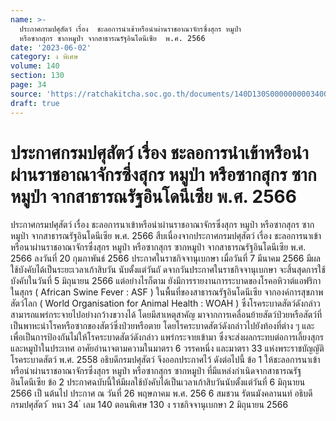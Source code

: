 ```yaml
---
name: >-
  ประกาศกรมปศุสัตว์ เรื่อง  ชะลอการนำเข้าหรือนำผ่านราชอาณาจักรซึ่งสุกร หมูป่า
  หรือซากสุกร ซากหมูป่า จากสาธารณรัฐอินโดนีเซีย  พ.ศ. 2566
date: '2023-06-02'
category: ง พิเศษ
volume: 140
section: 130
page: 34
source: 'https://ratchakitcha.soc.go.th/documents/140D130S0000000003400.pdf'
draft: true
---
```


# ประกาศกรมปศุสัตว์ เรื่อง  ชะลอการนำเข้าหรือนำผ่านราชอาณาจักรซึ่งสุกร หมูป่า หรือซากสุกร ซากหมูป่า จากสาธารณรัฐอินโดนีเซีย  พ.ศ. 2566

ประกาศกรมปศุสัตว์ เรื่อง ชะลอการนาเข้าหรือนำผ่านราชอาณาจักรซึ่งสุกร หมูป่า หรือซากสุกร ซากหมูป่า จากสาธารณรัฐอินโดนีเซีย พ.ศ. 2566 สืบเนื่องจากประกาศกรมปศุสัตว์ เรื่อง ชะลอการนาเข้าหรือนาผ่านราชอาณาจักรซึ่งสุกร หมูป่า หรือซากสุกร ซากหมูป่า จากสาธารณรัฐอินโดนีเซีย พ.ศ. 2566 ลงวันที่ 20 กุมภาพันธ์ 2566 ประกาศในราชกิจจานุเบกษา เมื่อวันที่ 7 มีนาคม 2566 มีผลใช้บังคับได้เป็นระยะเวลาเก้าสิบวัน นับตั้งแต่วันถั ดจากวันประกาศในราชกิจจานุเบกษา จะสิ้นสุดการใช้บังคับในวันที่ 5 มิถุนายน 2566 แต่อย่างไรก็ตาม ยังมีการรายงานการระบาดของโรคอหิวาต์แอฟริกาในสุกร ( African Swine Fever : ASF ) ในพื้นที่ของสาธารณรัฐอินโดนีเซีย จากองค์การสุขภาพสัตว์โลก ( World Organisation for Animal Health : WOAH ) ซึ่งโรคระบาดสัตว์ดังกล่าวสามารถแพร่กระจายไปอย่างกว้างขวางได้ โดยมีสาเหตุสาคัญ มาจากการเคลื่อนย้ายสัตว์ป่วยหรือสัตว์ที่เป็นพาหะนำโรคหรือซากของสัตว์ซึ่งป่วยหรือตาย โดยโรคระบาดสัตว์ดังกล่าวไปยังท้องที่ต่าง ๆ และเพื่อเป็นการป้องกันไม่ให้โรคระบาดสัตว์ดังกล่าว แพร่กระจายเข้ามา ซึ่งจะส่งผลกระทบต่อการเลี้ยงสุกรและหมูป่าในประเทศ อาศัยอำนาจตามความในมาตรา 6 วรรคหนึ่ง และมาตรา 33 แห่งพระราชบัญญัติ โรคระบาดสัตว์ พ.ศ. 2558 อธิบดีกรมปศุสัตว์ จึงออกประกาศไว้ ดังต่อไปนี้ ข้อ 1 ให้ชะลอการนาเข้าหรือนำผ่านราชอาณาจักรซึ่งสุกร หมูป่า หรือซากสุกร ซากหมูป่า ที่มีแหล่งกำเนิดจากสาธารณรัฐอินโดนีเซีย ข้อ 2 ประกาศฉบับนี้ให้มีผลใช้บังคับได้เป็นเวลาเก้าสิบวันนับตั้งแต่วันที่ 6 มิถุนายน 2566 เป็ นต้นไป ประกาศ ณ วันที่ 26 พฤษภาคม พ.ศ. 256 6 สมชวน รัตนมังคลานนท์ อธิบดีกรมปศุสัตว์ ้ หนา 34 ่ เลม 140 ตอนพิเศษ 130 ง ราชกิจจานุเบกษา 2 มิถุนายน 2566
